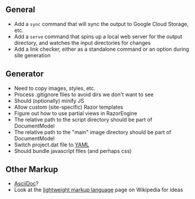 
## General ##

- Add a `sync` command that will sync the output to Google Cloud Storage, etc.
- Add a `serve` command that spins up a local web server for the output directory, and watches the input directories for changes
- Add a link checker, either as a standalone command or an option during site generation

## Generator ##

- Need to copy images, styles, etc.
- Process .gitignore files to avoid dirs we don't want to see
- Should (optionally) minify JS
- Allow custom (site-specific) Razor templates
- Figure out how to use partial views in RazorEngine
- The relative path to the script directory should be part of DocumentModel
- The relative path to the "main" image directory should be part of DocumentModel
- Switch project.dat file to [YAML](http://yaml.org/)
- Should bundle javascript files (and perhaps css)


## Other Markup ##

- [AsciiDoc](http://www.methods.co.nz/asciidoc/)?
- Look at the [lightweight markup language](https://en.wikipedia.org/wiki/Lightweight_markup_language) page on Wikipedia for ideas
